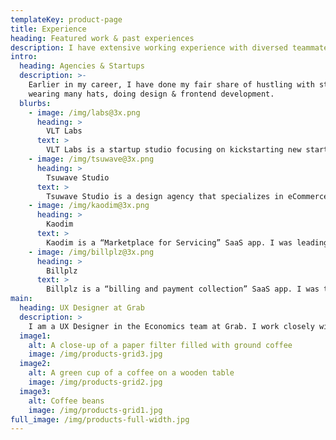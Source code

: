 ```yaml
---
templateKey: product-page
title: Experience
heading: Featured work & past experiences
description: I have extensive working experience with diversed teammates in recent years, and worked with multiple startups & agencies for almost 6 years in the past.
intro:
  heading: Agencies & Startups
  description: >-
    Earlier in my career, I have done my fair share of hustling with startups
    wearing many hats, doing design & frontend development.
  blurbs:
    - image: /img/labs@3x.png
      heading: >
        VLT Labs
      text: >
        VLT Labs is a startup studio focusing on kickstarting new startups in South East Asia region.
    - image: /img/tsuwave@3x.png
      heading: >
        Tsuwave Studio
      text: >
        Tsuwave Studio is a design agency that specializes in eCommerce custom design & development on Shopify platform and WordPress custom design & frontend development.
    - image: /img/kaodim@3x.png
      heading: >
        Kaodim
      text: >
        Kaodim is a “Marketplace for Servicing” SaaS app. I was leading a team of designers (of two haha) and was responsible for the web app design, and customer & vendor mobile apps (both iOS and Android).
    - image: /img/billplz@3x.png
      heading: >
        Billplz
      text: >
        Billplz is a “billing and payment collection” SaaS app. I was the only designer and was responsible for the customer-facing and internal tools web app design.
main:
  heading: UX Designer at Grab
  description: >
    I am a UX Designer in the Economics team at Grab. I work closely with Project Managers and Behavioral Scientists realizing our ideas by creating a library of use cases through prototypes. This role empowers me to contribute to scoping features and influence product roadmaps.
  image1:
    alt: A close-up of a paper filter filled with ground coffee
    image: /img/products-grid3.jpg
  image2:
    alt: A green cup of a coffee on a wooden table
    image: /img/products-grid2.jpg
  image3:
    alt: Coffee beans
    image: /img/products-grid1.jpg
full_image: /img/products-full-width.jpg
---
```


